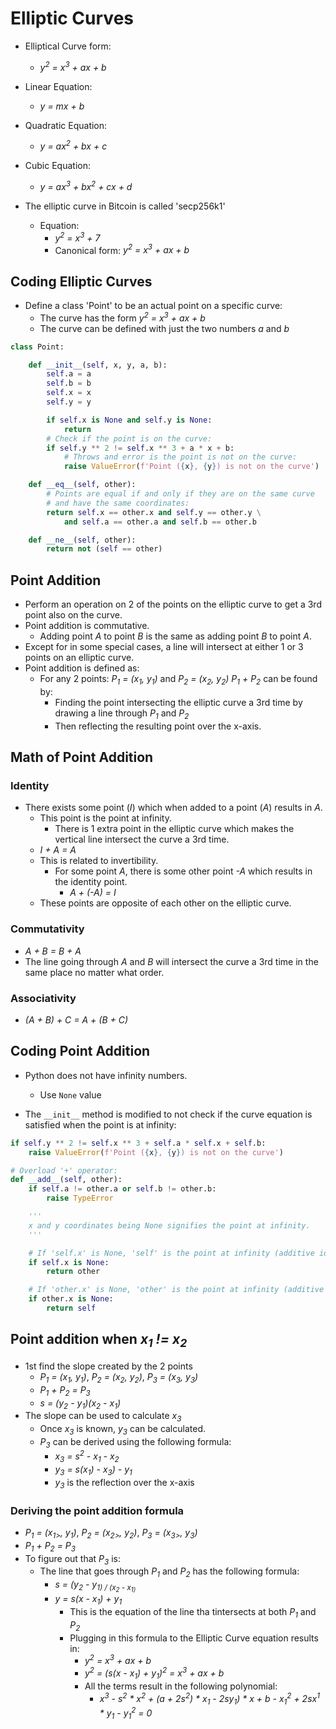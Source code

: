 # Elliptic Curves

- Elliptical Curve form:
  - _y<sup>2</sup> = x<sup>3</sup> + ax + b_

- Linear Equation:
  - _y = mx + b_

- Quadratic Equation:
  - _y = ax<sup>2</sup> + bx + c_

- Cubic Equation:
  - _y = ax<sup>3</sup> + bx<sup>2</sup> + cx + d_

- The elliptic curve in Bitcoin is called 'secp256k1'
  - Equation:
    - _y<sup>2</sup> = x<sup>3</sup> + 7_
    - Canonical form: _y<sup>2</sup> = x<sup>3</sup> + ax + b_

## Coding Elliptic Curves

- Define a class 'Point' to be an actual point on a specific curve:
  - The curve has the form _y<sup>2</sup> = x<sup>3</Sup> + ax + b_
  - The curve can be defined with just the two numbers _a_ and _b_

```Python
class Point:

    def __init__(self, x, y, a, b):
        self.a = a
        self.b = b
        self.x = x
        self.y = y

        if self.x is None and self.y is None:
            return
        # Check if the point is on the curve:
        if self.y ** 2 != self.x ** 3 + a * x + b:
            # Throws and error is the point is not on the curve:
            raise ValueError(f'Point ({x}, {y}) is not on the curve')

    def __eq__(self, other):
        # Points are equal if and only if they are on the same curve
        # and have the same coordinates:
        return self.x == other.x and self.y == other.y \
            and self.a == other.a and self.b == other.b

    def __ne__(self, other):
        return not (self == other)
```

## Point Addition

- Perform an operation on 2 of the points on the elliptic curve to get a 3rd
  point also on the curve.
- Point addition is commutative.
  - Adding point _A_ to point _B_ is the same as adding point _B_ to point _A_.
- Except for in some special cases, a line will intersect at either 1 or 3
  points on an elliptic curve.
- Point addition is defined as:
  - For any 2 points: _P<sub>1</sub> = (x<sub>1</sub>, y<sub>1</sub>)_
    and _P<sub>2</sub> = (x<sub>2</sub>, y<sub>2</sub>)_
    _P<sub>1</sub> + P<sub>2</sub>_ can be found by:
    - Finding the point intersecting the elliptic curve a 3rd time by
      drawing a line through _P<sub>1</sub>_ and _P<sub>2</sub>_
    - Then reflecting the resulting point over the x-axis.

## Math of Point Addition

### Identity

- There exists some point (_I_) which when added to a point (_A_)
  results in _A_.
  - This point is the point at infinity.
    - There is 1 extra point in the elliptic curve which makes the vertical
      line intersect the curve a 3rd time.
  - _I + A = A_
  - This is related to invertibility.
    - For some point _A_, there is some other point _-A_ which results in the
      identity point.
      - _A + (-A) = I_
  - These points are opposite of each other on the elliptic curve.

### Commutativity

- _A + B = B + A_
- The line going through _A_ and _B_ will intersect the curve a 3rd time in
  the same place no matter what order.

### Associativity

- _(A + B) + C = A + (B + C)_

## Coding Point Addition

- Python does not have infinity numbers.
  - Use ```None``` value

- The ```__init__``` method is modified to not check if the curve equation is
  satisfied when the point is at infinity:

```Python
if self.y ** 2 != self.x ** 3 + self.a * self.x + self.b:
    raise ValueError(f'Point ({x}, {y}) is not on the curve')
```

```Python
# Overload '+' operator:
def __add__(self, other):
    if self.a != other.a or self.b != other.b:
        raise TypeError

    '''
    x and y coordinates being None signifies the point at infinity.
    '''

    # If 'self.x' is None, 'self' is the point at infinity (additive identity)
    if self.x is None:
        return other

    # If 'other.x' is None, 'other' is the point at infinity (additive identity)
    if other.x is None:
        return self
```

## Point addition when _x<sub>1</sub> != x<sub>2</sub>_

- 1st find the slope created by the 2 points
  - _P<sub>1</sub> = (x<sub>1</sub>, y<sub>1</sub>)_,
    _P<sub>2</sub> = (x<sub>2</sub>, y<sub>2</sub>)_,
    _P<sub>3</sub> = (x<sub>3</sub>, y<sub>3</sub>)_
  - _P<sub>1</sub> + P<sub>2</sub> = P<sub>3</sub>_
  - _s = (y<sub>2</sub> - y<sub>1</sub>)(x<sub>2</sub> - x<sub>1</sub>)_
- The slope can be used to calculate _x<sub>3</sub>_
  - Once _x<sub>3</sub>_ is known, _y<sub>3</sub>_ can be calculated.
  - _P<sub>3</sub>_ can be derived using the following formula:
    - _x<sub>3</sub> = s<sup>2</sup> - x<sub>1</sub> - x<sub>2</sub>_
    - _y<sub>3</sub> = s(x<sub>1</sub>) - x<sub>3</sub>) - y<sub>1</sub>_
    - _y<sub>3</sub>_ is the reflection over the x-axis

### Deriving the point addition formula

- _P<sub>1</sub> = (x<sub>1></sub>, y<sub>1</sub>)_,
  _P<sub>2</sub> = (x<sub>2></sub>, y<sub>2</sub>)_,
  _P<sub>3</sub> = (x<sub>3></sub>, y<sub>3</sub>)_
- _P<sub>1</sub> + P<sub>2</sub> = P<sub>3</sub>_
- To figure out that _P<sub>3</sub>_ is:
  - The line that goes through _P<sub>1</sub>_ and _P<sub>2</sub>_ has the
    following formula:
    - _s = (y<sub>2</sub> - y<sub>1) / (x<sub>2</sub> - x<sub>1)_
    - _y = s(x - x<sub>1</sub>) + y<sub>1</sub>_
      - This is the equation of the line tha tintersects at both _P<sub>1</sub>_
        and _P<sub>2</sub>_
      - Plugging in this formula to the Elliptic Curve equation results in:
        - _y<sup>2</sup> = x<sup>3</sup> + ax + b_
        - _y<sup>2</sup> = (s(x - x<sub>1</sub>) + y<sub>1</sub>)<sup>2</sup> =_
          _x<sup>3</sup> + ax + b_
        - All the terms result in the following polynomial:
          - _x<sup>3</sup> - s<sup>2</sup> * x<sup>2</sup> +_
            _(a + 2s<sup>2</sup>) * x<sub>1</sub> - 2sy<sub>1</sub>) *_
            _x + b - x<sub>1</sub><sup>2</sup> + 2sx<sup>1</sup> *_
            _y<sub>1</sub> - y<sub>1</sub><sup>2</sup> = 0_
